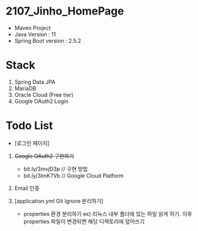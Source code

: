 # 2107_Jinho_HomePage
* Maven Project
* Java Version : 11
* Spring Boot version : 2.5.2

# Stack
1. Spring Data JPA
2. MariaDB
3. Oracle Cloud (Free tier)
4. Google OAuth2 Login

# Todo List
* [로그인 페이지]
1. ~~Google OAuth2 구현하기~~
   * bit.ly/3mvjD3p // 구현 방법
   * bit.ly/3lmK7Vb // Google Cloud Platform
2. Email 인증

3. [application.yml Git Ignore 분리하기]
   * properties 환경 분리하기 ex) 리눅스 내부 폴더에 있는 파일 읽게 하기.
     이후 properties 파일이 변경되면 해당 디렉토리에 덮어쓰기